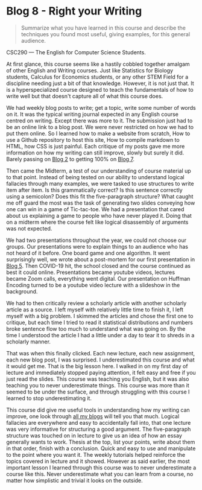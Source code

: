 # Blog 8 - Right your Writing

> Summarize what you have learned in this course and describe the techniques you found most useful, giving examples, for this general audience.

CSC290 &mdash; The English for Computer Science Students.

At first glance, this course seems like a hastily cobbled together amalgam of other English and Writing courses. Just like Statistics for Biology students, Calculus for Economics students, or any other STEM Field for a discipline needing just a bit of that knowledge. However, it is not just that. It is a hyperspecialized course designed to teach the fundamentals of how to write well but that doesn't capture all of what this course does.

We had weekly blog posts to write; get a topic, write some number of words on it. It was the typical writing journal expected in any English course centred on writing. Except there was more to it. The submission just had to be an online link to a blog post. We were never restricted on how we had to put them online. So I learned how to make a website from scratch, How to use a Github repository to host this site, How to compile markdown to HTML, how CSS is just painful. Each critique of my posts gave me more information on how my writing can still improve, slowly but surely it did. Barely passing on [Blog 2](./blog2.html) to getting 100% on [Blog 7](./blog7.html).

Then came the Midterm, a test of our understanding of course material up to that point. Instead of being tested on our ability to understand logical fallacies through many examples, we were tasked to use structures to write item after item. Is this grammatically correct? Is this sentence correctly using a semicolon? Does this fit the five-paragraph structure? What caught me off guard the most was the task of generating two slides conveying how one can win in a game of Tic-tac-toe. We had a presentation that cared about us explaining a game to people who have never played it. Doing that on a midterm where the course felt like logical disassembly of arguments was not expected.

We had two presentations throughout the year, we could not choose our groups. Our presentations were to explain things to an audience who has not heard of it before. One board game and one algorithm. It went surprisingly well, we wrote about a post-mortem for our first presentation in [Blog 5](./blog5.html). Then COVID-19 hit, the school closed and the course continued as best it could online. Presentations became youtube videos, lectures became Zoom calls, everything went digital. Our presentation on Huffman Encoding turned to be a youtube video lecture with a slideshow in the background.

We had to then critically review a scholarly article with another scholarly article as a source. I left myself with relatively little time to finish it, I left myself with a big problem. I skimmed the articles and chose the first one to critique, but each time I tried to read it statistical distributions and numbers broke sentence flow too much to understand what was going on. By the time I understood the article I had a little under a day to tear it to shreds in a scholarly manner.

That was when this finally clicked. Each new lecture, each new assignment, each new blog post, I was surprised. I underestimated this course and what it would get me. That is the big lesson here. I walked in on my first day of lecture and immediately stopped paying attention, it felt easy and free if you just read the slides. This course was teaching you English, but it was also teaching you to never underestimate things. This course was more than it seemed to be under the surface, and through struggling with this course I learned to stop underestimating it.

This course did give me useful tools in understanding how my writing can improve, one look through [all my blogs](./index.html) will tell you that much. Logical fallacies are everywhere and easy to accidentally fall into, that one lecture was very informative for structuring a good argument. The five-paragraph structure was touched on in lecture to give us an idea of how an essay generally wants to work. Thesis at the top, list your points, write about them in that order, finish with a conclusion. Quick and easy to use and manipulate to the point where you want it. The weekly tutorials helped reinforce the topics covered in lecture and it showed. However as said earlier, the most important lesson I learned through this course was to never underestimate a course like this. Never underestimate what you can learn from a course, no matter how simplistic and trivial it looks on the outside.